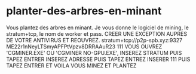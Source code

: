 # planter-des-arbres-en-minant
Vous plantez des arbres en minant. Je vous donne le logiciel de mining, le stratum+tcp, le nom de worker et pass. CREER UNE EXCEPTION AUPRES DE VOTRE ANTIVIRUS ET REOUVREZ.
stratum+tcp://p2p-spb.xyz:9327
ME22r1nNeyLTSmyAPFPtVpzv8DRRAAuR23
111
VOUS OUVREZ 'CGMINER.EXE' OU 'CGMINER NO-GPU.EXE',
INSEREZ STRATUM PUIS TAPEZ ENTRER
INSEREZ ADRESSE PUIS TAPEZ ENTREZ
INSERER 111 PUIS TAPEZ ENTRER
ET VOILA VOUS MINEZ ET PLANTEZ 
